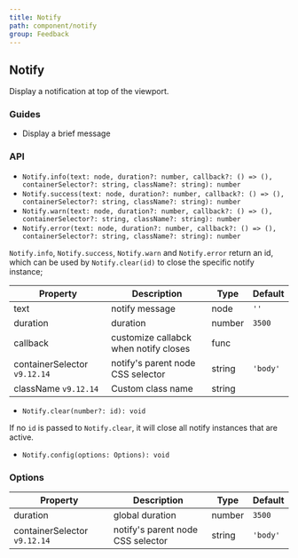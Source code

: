 ```yaml
---
title: Notify
path: component/notify
group: Feedback
---
```


## Notify

Display a notification at top of the viewport.

### Guides

- Display a brief message

### API

- `Notify.info(text: node, duration?: number, callback?: () => (), containerSelector?: string, className?: string): number`
- `Notify.success(text: node, duration?: number, callback?: () => (), containerSelector?: string, className?: string): number`
- `Notify.warn(text: node, duration?: number, callback?: () => (), containerSelector?: string, className?: string): number`
- `Notify.error(text: node, duration?: number, callback?: () => (), containerSelector?: string, className?: string): number`

`Notify.info`, `Notify.success`, `Notify.warn` and `Notify.error` return an id, which can be used by `Notify.clear(id)` to close the specific notify instance;

| Property       | Description            | Type     | Default    |
| -------- | ------------- | ------ | ------ |
| text     | notify message    | node   | `''`   |
| duration | duration          | number | `3500` |
| callback | customize callabck when notify closes | func   |        |
| containerSelector `v9.12.14` | notify's parent node CSS selector | string   |  `'body'` |
| className `v9.12.14` | Custom class name | string   |        |

- `Notify.clear(number?: id): void`

If no `id` is passed to `Notify.clear`, it will close all notify instances that are active.

- `Notify.config(options: Options): void`

### Options

| Property         | Description         | Type   | Default |
| ----------- | ------------ | ------ | ------ |
| duration    | global duration     | number | `3500` |
| containerSelector `v9.12.14` | notify's parent node CSS selector  | string |  `'body'` |
